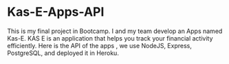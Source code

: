 # Kas-E-Apps-API
This is my final project in Bootcamp. I and my team develop an Apps named Kas-E. KAS E is an application that helps you track your financial activity efficiently.  Here is the API of the apps , we use NodeJS, Express, PostgreSQL, and deployed it in Heroku.
